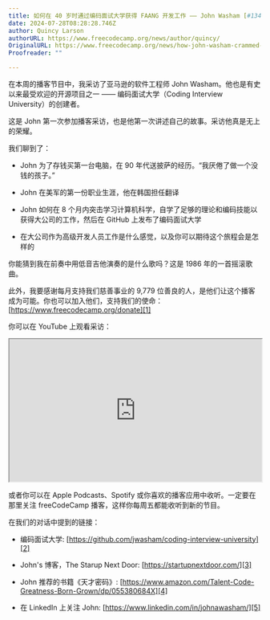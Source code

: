 ```yaml
---
title: 如何在 40 岁时通过编码面试大学获得 FAANG 开发工作 —— John Washam [#134]
date: 2024-07-28T08:28:28.746Z
author: Quincy Larson
authorURL: https://www.freecodecamp.org/news/author/quincy/
OriginalURL: https://www.freecodecamp.org/news/how-john-washam-crammed-for-8-months-got-a-job-at-amazon-then-taught-1000s-of-other-devs-134/
Proofreader: ""

---
```


在本周的播客节目中，我采访了亚马逊的软件工程师 John Washam。他也是有史以来最受欢迎的开源项目之一 —— 编码面试大学（Coding Interview University）的创建者。

<!-- more -->

这是 John 第一次参加播客采访，也是他第一次讲述自己的故事。采访他真是无上的荣耀。

我们聊到了：

-   John 为了存钱买第一台电脑，在 90 年代送披萨的经历。“我厌倦了做一个没钱的孩子。”
    
-   John 在美军的第一份职业生涯，他在韩国担任翻译
    
-   John 如何在 8 个月内突击学习计算机科学，自学了足够的理论和编码技能以获得大公司的工作，然后在 GitHub 上发布了编码面试大学
    
-   在大公司作为高级开发人员工作是什么感觉，以及你可以期待这个旅程会是怎样的
    

你能猜到我在前奏中用低音吉他演奏的是什么歌吗？这是 1986 年的一首摇滚歌曲。

此外，我要感谢每月支持我们慈善事业的 9,779 位善良的人，是他们让这个播客成为可能。你也可以加入他们，支持我们的使命：[https://www.freecodecamp.org/donate][1]

你可以在 YouTube 上观看采访：

<iframe width="560" height="315" src="https://www.youtube.com/embed/B-QBZrkD06U" style="aspect-ratio: 16 / 9; width: 100%; height: auto;" title="YouTube video player" allow="accelerometer; autoplay; clipboard-write; encrypted-media; gyroscope; picture-in-picture; web-share" referrerpolicy="strict-origin-when-cross-origin" allowfullscreen="" loading="lazy"></iframe>

或者你可以在 Apple Podcasts、Spotify 或你喜欢的播客应用中收听。一定要在那里关注 freeCodeCamp 播客，这样你每周五都能收听到新的节目。

在我们的对话中提到的链接：

-   编码面试大学: [https://github.com/jwasham/coding-interview-university][2]
    
-   John's 博客，The Starup Next Door: [https://startupnextdoor.com/][3]
    
-   John 推荐的书籍《天才密码》: [https://www.amazon.com/Talent-Code-Greatness-Born-Grown/dp/055380684X][4]
    
-   在 LinkedIn 上关注 John: [https://www.linkedin.com/in/johnawasham/][5]
    

[1]: https://www.freecodecamp.org/donate
[2]: https://github.com/jwasham/coding-interview-university
[3]: https://startupnextdoor.com/
[4]: https://www.amazon.com/Talent-Code-Greatness-Born-Grown/dp/055380684X
[5]: https://www.linkedin.com/in/johnawasham/



